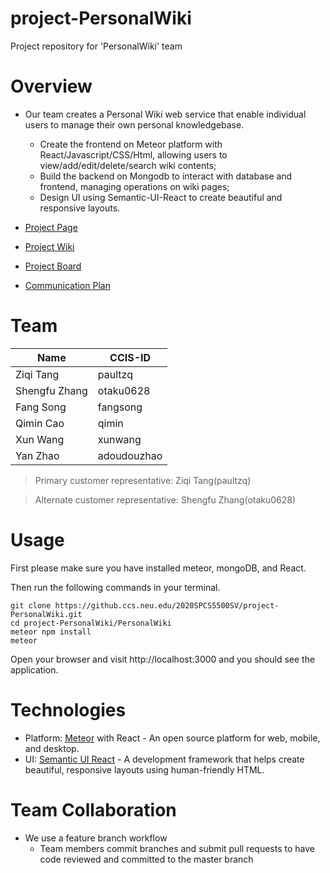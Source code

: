 # project-PersonalWiki
Project repository for 'PersonalWiki' team

# Overview

* Our team creates a Personal Wiki web service that enable individual users to manage their own personal knowledgebase. 
     * Create the frontend on Meteor platform with React/Javascript/CSS/Html, allowing users to view/add/edit/delete/search wiki contents;
     * Build the backend on Mongodb to interact with database and frontend, managing operations on wiki pages;
     * Design UI using Semantic-UI-React to create beautiful and responsive layouts.


* [Project Page](https://pages.github.ccs.neu.edu/2020SPCS5500SV/project-PersonalWiki/)
* [Project Wiki](https://github.ccs.neu.edu/2020SPCS5500SV/project-PersonalWiki/wiki)
* [Project Board](https://github.ccs.neu.edu/2020SPCS5500SV/project-PersonalWiki/projects/1)
* [Communication Plan](https://github.ccs.neu.edu/2020SPCS5500SV/project-PersonalWiki/blob/master/docs/Communications%20Plan.pdf)


# Team


|Name|CCIS-ID|
|------|-------|
|Ziqi Tang|paultzq|
|Shengfu Zhang|otaku0628|
|Fang Song|fangsong|
|Qimin Cao|qimin|
|Xun Wang|xunwang|
|Yan Zhao|adoudouzhao|

>Primary customer representative: Ziqi Tang(paultzq)

>Alternate customer representative: Shengfu Zhang(otaku0628)

# Usage

First please make sure you have installed meteor, mongoDB, and React.

Then run the following commands in your terminal.

```
git clone https://github.ccs.neu.edu/2020SPCS5500SV/project-PersonalWiki.git
cd project-PersonalWiki/PersonalWiki
meteor npm install
meteor
```
Open your browser and visit http://localhost:3000 and you should see the application.

# Technologies

- Platform: [Meteor](https://www.meteor.com/) with React - An open source platform for 
web, mobile, and desktop.
- UI: [Semantic UI React](https://react.semantic-ui.com/) - A development framework that helps create beautiful, responsive layouts using human-friendly HTML.



# Team Collaboration
* We use a feature branch workflow
     * Team members commit branches and submit pull requests to have code reviewed and committed to the master branch
